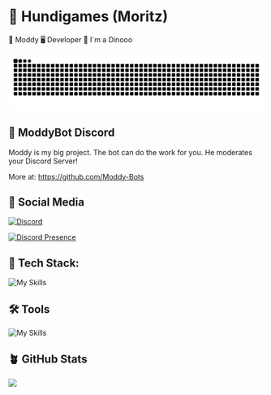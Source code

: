 # 🦖 Hundigames (Moritz)

🤖 Moddy 🖥️ Developer 🦖 I`m a Dinooo 


![github contribution grid snake animation](https://raw.githubusercontent.com/0-don/0-don/output/github-contribution-grid-snake-dark.svg)


## 🌵 ModdyBot Discord

Moddy is my big project. The bot can do the work for you. He moderates your Discord Server! 

More at: https://github.com/Moddy-Bots



## 🌿 Social Media

[![Discord](https://img.shields.io/badge/Discord-%237289DA.svg?logo=discord&logoColor=white)](https://discordapp.com/users/980916557993623575)



[![Discord Presence](https://lanyard.cnrad.dev/api/980916557993623575)](https://discord.com/users/980916557993623575)



## 🌴 Tech Stack:
![My Skills](https://skillicons.dev/icons?i=html,css,js,cs,py,php,node,)


## 🛠️ Tools
![My Skills](https://skillicons.dev/icons?i=rider,webstorm,idea,vscode,github,discord,bots)



## 🪴 GitHub Stats


![](https://github-readme-stats.vercel.app/api?username=moritz1dev&show_icons=true&theme=dark)









